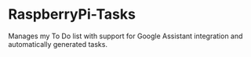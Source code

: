 # RaspberryPi-Tasks
Manages my To Do list with support for Google Assistant integration and automatically generated tasks.
